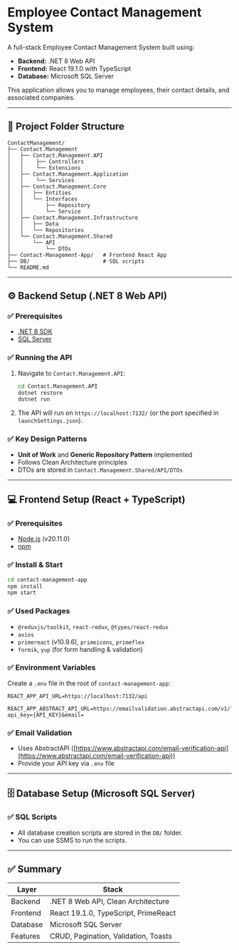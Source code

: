 # Employee Contact Management System

A full-stack Employee Contact Management System built using:

- **Backend:** .NET 8 Web API
- **Frontend:** React 19.1.0 with TypeScript
- **Database:** Microsoft SQL Server

This application allows you to manage employees, their contact details, and associated companies.

---

## 📁 Project Folder Structure

```
ContactManagement/
├── Contact.Management
│   ├── Contact.Management.API
│   │    ├── Controllers
│   │    └── Extensions
│   ├── Contact.Management.Application
│   │    └── Services
│   ├── Contact.Management.Core
│   │   ├── Entities
│   │   └── Interfaces
│   │       ├── Repository
│   │       └── Service
│   ├── Contact.Management.Infrastructure
│   │   ├── Data
│   │   └── Repositories
│   └── Contact.Management.Shared
│       └── API
│           └── DTOs
├── Contact-Management-App/   # Frontend React App
├── DB/                       # SQL scripts
└── README.md
```

---

## ⚙️ Backend Setup (.NET 8 Web API)

### ✅ Prerequisites

- [.NET 8 SDK](https://dotnet.microsoft.com/en-us/download)
- [SQL Server](https://www.microsoft.com/en-us/sql-server/sql-server-downloads)

### ✅ Running the API

1. Navigate to `Contact.Management.API`:

   ```bash
   cd Contact.Management.API
   dotnet restore
   dotnet run
   ```

2. The API will run on `https://localhost:7132/` (or the port specified in `launchSettings.json`).

### ✅ Key Design Patterns

- **Unit of Work** and **Generic Repository Pattern** implemented
- Follows Clean Architecture principles
- DTOs are stored in `Contact.Management.Shared/API/DTOs`

---

## 💻 Frontend Setup (React + TypeScript)

### ✅ Prerequisites

- [Node.js](https://nodejs.org/) (v20.11.0)
- [npm](https://www.npmjs.com/)

### ✅ Install & Start

```bash
cd contact-management-app
npm install
npm start
```

### ✅ Used Packages

- `@reduxjs/toolkit`, `react-redux`, `@types/react-redux`
- `axios`
- `primereact` (v10.9.6), `primeicons`, `primeflex`
- `formik`, `yup` (for form handling & validation)

### ✅ Environment Variables

Create a `.env` file in the root of `contact-management-app`:

```env
REACT_APP_API_URL=https://localhost:7132/api

REACT_APP_ABSTRACT_API_URL=https://emailvalidation.abstractapi.com/v1/?api_key={API_KEY}&email=
```

### ✅ Email Validation

- Uses AbstractAPI ([https://www.abstractapi.com/email-verification-api](https://www.abstractapi.com/email-verification-api))
- Provide your API key via `.env` file

---

## 🗄️ Database Setup (Microsoft SQL Server)

### ✅ SQL Scripts

- All database creation scripts are stored in the `DB/` folder.
- You can use SSMS to run the scripts.

---

## ✅ Summary

| Layer    | Stack                                |
| -------- | ------------------------------------ |
| Backend  | .NET 8 Web API, Clean Architecture   |
| Frontend | React 19.1.0, TypeScript, PrimeReact |
| Database | Microsoft SQL Server                 |
| Features | CRUD, Pagination, Validation, Toasts |
